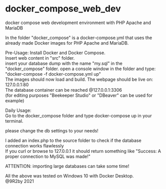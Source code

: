 # docker_compose_web_dev
 docker compose web development environment with PHP Apache and MariaDB
 
   
 In the folder "docker_compose" is a docker-compose.yml that uses the already made Docker images
 for PHP Apache and MariaDB.
 
 Pre-Usage:
 Install Docker and Docker Compose.      
 Insert web content in "src" folder.  
 insert your database dump with the name "my.sql" in the "docker_compose" folder.
 open a console window in the folder and type: "docker-compose -f docker-compose.yml up"   
 The images should now load and build.
 The webpage should be live on: 127.0.0.1:80    
 The database container can be reached @127.0.0.1:3306    
 (for editing purposes "Beekeeper Studio" or "DBeaver" can be used for example)
        
 Daily Usage:     
 Go to the docker_compose folder and type docker-compose up in your terminal. 
 
 please change the db settings to your needs!    


     
 I added an index.php to the source folder to check if the database connection works flawlessly   
 If you curl or browse to 127.0.0.1 it should return something like "Success: A proper connection to MySQL was made!" 

 ATTENTION: importing large databases can take some time!
 
 All the above was tested on Windows 10 with Docker Desktop.    
 @9R2by 2021
